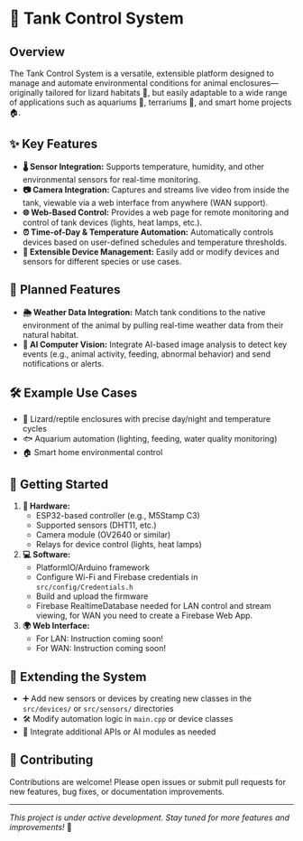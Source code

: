 
# 🦎 Tank Control System

## Overview
The Tank Control System is a versatile, extensible platform designed to manage and automate environmental conditions for animal enclosures—originally tailored for lizard habitats 🦎, but easily adaptable to a wide range of applications such as aquariums 🐠, terrariums 🌱, and smart home projects 🏠.

## ✨ Key Features
- **🌡️ Sensor Integration:** Supports temperature, humidity, and other environmental sensors for real-time monitoring.
- **📷 Camera Integration:** Captures and streams live video from inside the tank, viewable via a web interface from anywhere (WAN support).
- **🌐 Web-Based Control:** Provides a web page for remote monitoring and control of tank devices (lights, heat lamps, etc.).
- **⏰ Time-of-Day & Temperature Automation:** Automatically controls devices based on user-defined schedules and temperature thresholds.
- **🧩 Extensible Device Management:** Easily add or modify devices and sensors for different species or use cases.

## 🚀 Planned Features
- **🌦️ Weather Data Integration:** Match tank conditions to the native environment of the animal by pulling real-time weather data from their natural habitat.
- **🤖 AI Computer Vision:** Integrate AI-based image analysis to detect key events (e.g., animal activity, feeding, abnormal behavior) and send notifications or alerts.

## 🛠️ Example Use Cases
- 🦎 Lizard/reptile enclosures with precise day/night and temperature cycles
- 🐟 Aquarium automation (lighting, feeding, water quality monitoring)
- 🏠 Smart home environmental control

## 🚦 Getting Started
1. **🔌 Hardware:**
   - ESP32-based controller (e.g., M5Stamp C3)
   - Supported sensors (DHT11, etc.)
   - Camera module (OV2640 or similar)
   - Relays for device control (lights, heat lamps)
2. **💻 Software:**
   - PlatformIO/Arduino framework
   - Configure Wi-Fi and Firebase credentials in `src/config/Credentials.h`
   - Build and upload the firmware
   - Firebase RealtimeDatabase needed for LAN control and stream viewing, for WAN you need to create a Firebase Web App.
3. **🌍 Web Interface:**
   - For LAN: Instruction coming soon!
   - For WAN: Instruction coming soon!

## 🧩 Extending the System
- ➕ Add new sensors or devices by creating new classes in the `src/devices/` or `src/sensors/` directories
- 🛠️ Modify automation logic in `main.cpp` or device classes
- 🤝 Integrate additional APIs or AI modules as needed

## 🤝 Contributing
Contributions are welcome! Please open issues or submit pull requests for new features, bug fixes, or documentation improvements.

---

*This project is under active development. Stay tuned for more features and improvements!* 🚧
